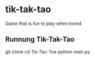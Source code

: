 # tik-tak-tao
Game that is fun to play when bored

## Runnung Tik-Tak-Tao
git clone 
cd Tic-Tac-Toe
python main.py
